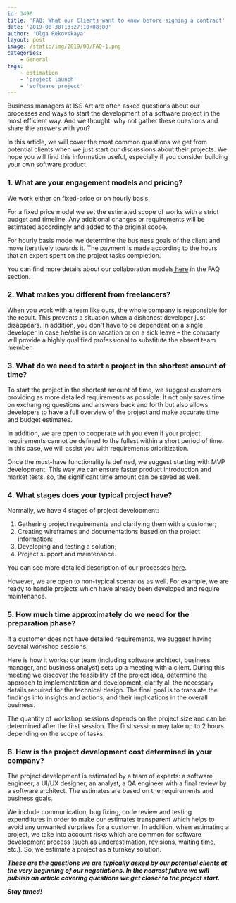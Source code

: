 ```yaml
---
id: 3490
title: 'FAQ: What our Clients want to know before signing a contract'
date: '2019-08-30T13:27:10+08:00'
author: 'Olga Rekovskaya'
layout: post
image: /static/img/2019/08/FAQ-1.png
categories:
    - General
tags:
    - estimation
    - 'project launch'
    - 'software project'
---
```


Business managers at ISS Art are often asked questions about our processes and ways to start the development of a software project in the most efficient way. And we thought: why not gather these questions and share the answers with you? 

In this article, we will cover the most common questions we get from potential clients when we just start our discussions about their projects. We hope you will find this information useful, especially if you consider building your own software product.

### 1. What are your engagement models and pricing?

We work either on fixed-price or on hourly basis.

For a fixed price model we set the estimated scope of works with a strict budget and timeline. Any additional changes or requirements will be estimated accordingly and added to the original scope.

For hourly basis model we determine the business goals of the client and move iteratively towards it. The payment is made according to the hours that an expert spent on the project tasks completion.

You can find more details about our collaboration models[ here](https://readymag.com/ISSArt/launchtheprojectissartcom/5/) in the FAQ section.

### 2. What makes you different from freelancers?

When you work with a team like ours, the whole company is responsible for the result. This prevents a situation when a dishonest developer just disappears. In addition, you don't have to be dependent on a single developer in case he/she is on vacation or on a sick leave – the company will provide a highly qualified professional to substitute the absent team member.

### 3. What do we need to start a project in the shortest amount of time?

To start the project in the shortest amount of time, we suggest customers providing as more detailed requirements as possible. It not only saves time on exchanging questions and answers back and forth but also allows developers to have a full overview of the project and make accurate time and budget estimates. 

In addition, we are open to cooperate with you even if your project requirements cannot be defined to the fullest within a short period of time. In this case, we will assist you with requirements prioritization. 

Once the must-have functionality is defined, we suggest starting with MVP development. This way we can ensure faster product introduction and market tests, so, the significant time amount can be saved as well.

### 4. What stages does your typical project have?

Normally, we have 4 stages of project development:

1. Gathering project requirements and clarifying them with a customer; 
2. Creating wireframes and documentations based on the project information: 
3. Developing and testing a solution; 
4. Project support and maintenance.

You can see more detailed description of our processes [here](https://readymag.com/ISSArt/launchtheprojectissartcom/2/).

However, we are open to non-typical scenarios as well. For example, we are ready to handle projects which have already been developed and require maintenance.

### 5. How much time approximately do we need for the preparation phase?

If a customer does not have detailed requirements, we suggest having several workshop sessions. 

Here is how it works: our team (including software architect, business manager, and business analyst) sets up a meeting with a client. During this meeting we discover the feasibility of the project idea, determine the approach to implementation and development, clarify all the necessary details required for the technical design. The final goal is to translate the findings into insights and actions, and their implications in the overall business.

The quantity of workshop sessions depends on the project size and can be determined after the first session. The first session may take up to 2 hours depending on the scope of tasks. 

### 6. How is the project development cost determined in your company?

The project development is estimated by a team of experts: a software engineer, a UI/UX designer, an analyst, a QA engineer with a final review by a software architect. The estimates are based on the requirements and business goals.

We include communication, bug fixing, code review and testing expenditures in order to make our estimates transparent which helps to avoid any unwanted surprises for a customer. In addition, when estimating a project, we take into account risks which are common for software development process (such as underestimation, revisions, waiting time, etc.). So, we estimate a project as a turnkey solution.

***These are the questions we are typically asked by our potential clients at the very beginning of our negotiations. In the nearest future we will publish an article covering questions we get closer to the project start.***

***Stay tuned!***